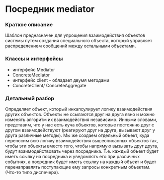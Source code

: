 # Посредник mediator
### Краткое описание
Шаблон предназначен для упрощения взаимодействия объектов системы путем создания специального объекта,
который управляет распределением сообщений между остальными объектами.

### Классы и интерфейсы
- интерфейс Mediator
- ConcreteMediator
- интерфейс client - обладает двумя методами
- ConcreteClient/ ConcreteAggregate

### Детальный разбор
Определяет объект, который инкапсулирует логику взаимодействия других объектов. Объекты не ссылаются друг на друга явно 
и можно изменять алгоритм их взаимодействия независимо. Инными словами, представим, что у нас есть куча объектов,
которые постоянно друг с другом взаимодействуют (реагируют друг на друга, вызывают друг у друга различные методы).
Мы же создаем отдельный объект, куда переносим всю логику взаимодействия вышеописанных объектов так, чтобы эти объекты
вместо того, чтобы напрямую вызывать друг друга, будут взаимодействовать через посредника. Т.е. каждый объект будет иметь
ссылку на посредника и уведомлять его при различных событиях, а посредник будет иметь ссылку на каждый объект и будет перенаправлять
поступающие ему запросы конкретным объектам. (Что-то типо диспечера).

